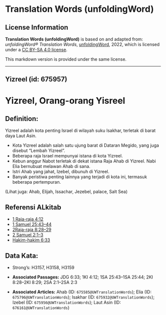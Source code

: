 # Translation Words (unfoldingWord)

## License Information

**Translation Words (unfoldingWord)** is based on and adapted from: _unfoldingWord® Translation Words_, [unfoldingWord](https://unfoldingword.org/utw), 2022, which is licensed under a [CC BY-SA 4.0 license](https://creativecommons.org/licenses/by-sa/4.0/legalcode.en).

This markdown version is provided under the same license.



--------------------------------

## Yizreel (id: 675957)

Yizreel, Orang\-orang Yisreel
=============================

Definition:
-----------

Yizreel adalah kota penting Israel di wilayah suku Isakhar, terletak di barat daya Laut Asin.

* Kota Yizreel adalah salah satu ujung barat di Dataran Megido, yang juga disebut “Lembah Yizreel”.
* Beberapa raja Israel mempunyai istana di kota Yizreel.
* Kebun anggur Nabot terletak di dekat istana Raja Ahab di Yizreel. Nabi Elia bernubuat melawan Ahab di sana.
* Istri Ahab yang jahat, Izebel, dibunuh di Yizreel.
* Banyak peristiwa penting lainnya yang terjadi di kota ini, termasuk beberapa pertempuran.

(Lihat juga: Ahab, Elijah, Issachar, Jezebel, palace, Salt Sea)

Referensi ALkitab
-----------------

* [1 Raja\-raja 4:12](https://ref.ly/1Kgs0:0)
* [1 Samuel 25:43–44](https://ref.ly/1Sam0:0)
* [2Raja\-raja 8:28–29](https://ref.ly/2Kgs8:28-2Kgs8:29)
* [2 Samuel 2:1–3](https://ref.ly/2Sam0:0)
* [Hakim\-hakim 6:33](https://ref.ly/Judg6:33)

Data Kata:
----------

* Strong’s: H3157, H3158, H3159

* **Associated Passages:** JDG 6:33; 1KI 4:12; 1SA 25:43–1SA 25:44; 2KI 8:28–2KI 8:29; 2SA 2:1–2SA 2:3
* **Associated Articles:** Ahab (ID: `675585@UWTranslationWords`); Elia (ID: `675796@UWTranslationWords`); Isakhar (ID: `675932@UWTranslationWords`); Izebel (ID: `675956@UWTranslationWords`); Laut Asin (ID: `676161@UWTranslationWords`)

